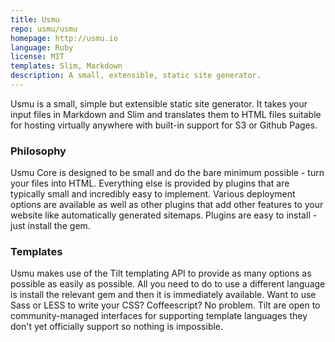 ```yaml
---
title: Usmu
repo: usmu/usmu
homepage: http://usmu.io
language: Ruby
license: MIT
templates: Slim, Markdown
description: A small, extensible, static site generator.
---
```


Usmu is a small, simple but extensible static site generator. It takes your input files in Markdown and Slim and translates them to HTML files suitable for hosting virtually anywhere with built-in support for S3 or Github Pages.

### Philosophy

Usmu Core is designed to be small and do the bare minimum possible - turn your files into HTML. Everything else is provided by plugins that are typically small and incredibly easy to implement. Various deployment options are available as well as other plugins that add other features to your website like automatically generated sitemaps. Plugins are easy to install - just install the gem.

### Templates

Usmu makes use of the Tilt templating API to provide as many options as possible as easily as possible. All you need to do to use a different language is install the relevant gem and then it is immediately available. Want to use Sass or LESS to write your CSS? Coffeescript? No problem. Tilt are open to community-managed interfaces for supporting template languages they don't yet officially support so nothing is impossible.
